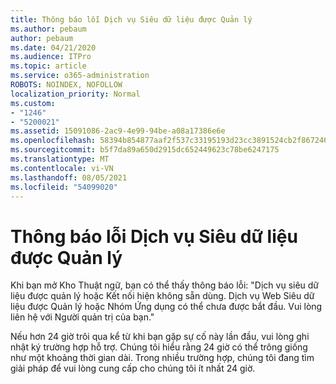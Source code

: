 ```yaml
---
title: Thông báo lỗi Dịch vụ Siêu dữ liệu được Quản lý
ms.author: pebaum
author: pebaum
ms.date: 04/21/2020
ms.audience: ITPro
ms.topic: article
ms.service: o365-administration
ROBOTS: NOINDEX, NOFOLLOW
localization_priority: Normal
ms.custom:
- "1246"
- "5200021"
ms.assetid: 15091086-2ac9-4e99-94be-a08a17386e6e
ms.openlocfilehash: 58394b854877aaf2f537c33195193d23cc3891524cb2f867246ba4bf5f9e73a0
ms.sourcegitcommit: b5f7da89a650d2915dc652449623c78be6247175
ms.translationtype: MT
ms.contentlocale: vi-VN
ms.lasthandoff: 08/05/2021
ms.locfileid: "54099020"
---
```

# <a name="managed-metadata-service-error-message"></a>Thông báo lỗi Dịch vụ Siêu dữ liệu được Quản lý

Khi bạn mở Kho Thuật ngữ, bạn có thể thấy thông báo lỗi: "Dịch vụ siêu dữ liệu được quản lý hoặc Kết nối hiện không sẵn dùng. Dịch vụ Web Siêu dữ liệu được Quản lý hoặc Nhóm Ứng dụng có thể chưa được bắt đầu. Vui lòng liên hệ với Người quản trị của bạn."
  
Nếu hơn 24 giờ trôi qua kể từ khi bạn gặp sự cố này lần đầu, vui lòng ghi nhật ký trường hợp hỗ trợ. Chúng tôi hiểu rằng 24 giờ có thể trông giống như một khoảng thời gian dài. Trong nhiều trường hợp, chúng tôi đang tìm giải pháp để vui lòng cung cấp cho chúng tôi ít nhất 24 giờ.
  